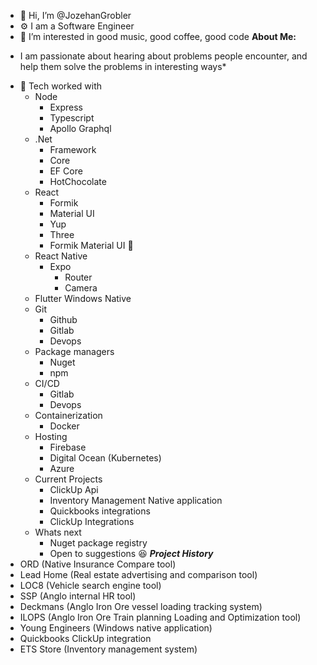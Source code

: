 - 👋 Hi, I’m @JozehanGrobler
- ⚙️ I am a Software Engineer
- 👀 I’m interested in good music, good coffee, good code
**About Me:**
* I am passionate about hearing about problems people encounter, and help them solve the problems in interesting ways*
- 🤪 Tech worked with
  - Node
    - Express
    - Typescript
    - Apollo Graphql
  - .Net
    - Framework
    - Core
    - EF Core
    - HotChocolate
  - React
    - Formik
    - Material UI
    - Yup
    - Three
    - Formik Material UI 🤨
  - React Native
    - Expo
      - Router
      - Camera
  - Flutter Windows Native
  - Git
    - Github
    - Gitlab
    - Devops
  - Package managers
    - Nuget
    - npm
  - CI/CD
    - Gitlab
    - Devops
  - Containerization
    - Docker
  - Hosting
    - Firebase
    - Digital Ocean (Kubernetes)
    - Azure
  - Current Projects
    - ClickUp Api
    - Inventory Management Native application
    - Quickbooks integrations
    - ClickUp Integrations
  - Whats next
    - Nuget package registry
    - Open to suggestions 😆
  ***Project History***
- ORD (Native Insurance Compare tool)
- Lead Home (Real estate advertising and comparison tool)
- LOC8 (Vehicle search engine tool)
- SSP (Anglo internal HR tool)
- Deckmans (Anglo Iron Ore vessel loading tracking system)
- ILOPS (Anglo Iron Ore Train planning Loading and Optimization tool)
- Young Engineers (Windows native application)
- Quickbooks ClickUp integration
- ETS Store (Inventory management system)
<!---
JozehanGrobler/JozehanGrobler is a ✨ special ✨ repository because its `README.md` (this file) appears on your GitHub profile.
You can click the Preview link to take a look at your changes.
--->
